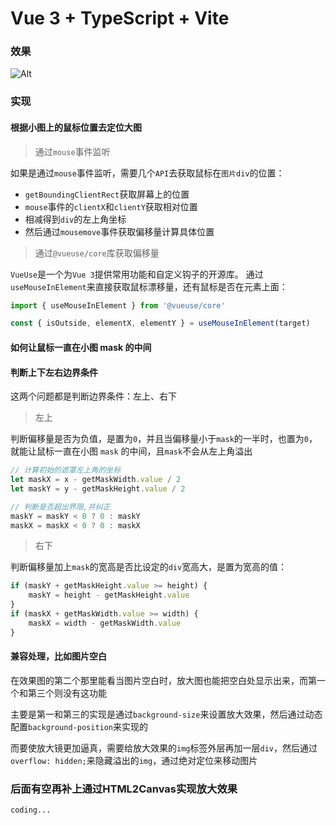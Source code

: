 # Vue 3 + TypeScript + Vite
### 效果

![Alt](https://github.com/OceanJuly/picture-magnifying-glass/blob/master/public/picture-magnifying-glass.gif)

### 实现
#### 根据小图上的鼠标位置去定位大图
> 通过`mouse`事件监听

如果是通过`mouse`事件监听，需要几个`API`去获取鼠标在`图片div`的位置：
- `getBoundingClientRect`获取屏幕上的位置
- `mouse`事件的`clientX`和`clientY`获取相对位置
- 相减得到`div`的左上角坐标
- 然后通过`mousemove`事件获取偏移量计算具体位置

> 通过`@vueuse/core`库获取偏移量

`VueUse`是一个为`Vue 3`提供常用功能和自定义钩子的开源库。
通过`useMouseInElement`来直接获取鼠标漂移量，还有鼠标是否在元素上面：
```ts
import { useMouseInElement } from '@vueuse/core'

const { isOutside, elementX, elementY } = useMouseInElement(target)
```

#### 如何让鼠标一直在小图 mask 的中间
#### 判断上下左右边界条件
这两个问题都是判断边界条件：左上、右下
> 左上

判断偏移量是否为负值，是置为`0`，并且当偏移量小于`mask`的一半时，也置为`0`，就能让鼠标一直在小图 `mask` 的中间，且`mask`不会从左上角溢出
```ts
// 计算初始的遮罩左上角的坐标
let maskX = x - getMaskWidth.value / 2
let maskY = y - getMaskHeight.value / 2

// 判断是否超出界限,并纠正
maskY = maskY < 0 ? 0 : maskY
maskX = maskX < 0 ? 0 : maskX
```

> 右下

判断偏移量加上`mask`的宽高是否比设定的`div`宽高大，是置为宽高的值：
```ts
if (maskY + getMaskHeight.value >= height) {
    maskY = height - getMaskHeight.value
}
if (maskX + getMaskWidth.value >= width) {
    maskX = width - getMaskWidth.value
}
```

#### 兼容处理，比如图片空白
在效果图的第二个那里能看当图片空白时，放大图也能把空白处显示出来，而第一个和第三个则没有这功能

主要是第一和第三的实现是通过`background-size`来设置放大效果，然后通过动态配置`background-position`来实现的

而要使放大镜更加逼真，需要给放大效果的`img`标签外层再加一层`div`，然后通过`overflow: hidden;`来隐藏溢出的`img`，通过绝对定位来移动图片

### 后面有空再补上通过HTML2Canvas实现放大效果
`coding...`